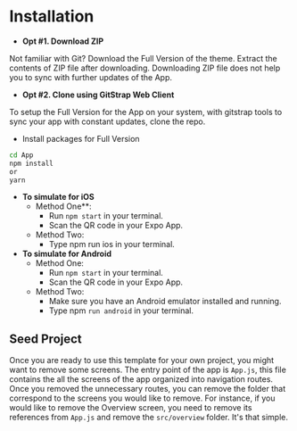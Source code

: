 # Installation

* **Opt #1. Download ZIP**

Not familiar with Git? Download the Full Version of the theme.
Extract the contents of ZIP file after downloading.
Downloading ZIP file does not help you to sync with further updates of the App.

* **Opt #2. Clone using GitStrap Web Client**

To setup the Full Version for the App on your system, with gitstrap tools to sync your app with constant updates, clone the repo.

* Install packages for Full Version

```bash
cd App
npm install
or
yarn
```

* **To simulate for iOS**
    * Method One**:
        * Run `npm start` in your terminal.
        * Scan the QR code in your Expo App.
    * Method Two:
        * Type npm run ios in your terminal.
* **To simulate for Android**
    * Method One:
        * Run `npm start` in your terminal.
        * Scan the QR code in your Expo App.
    * Method Two:
        * Make sure you have an Android emulator installed and running.
        * Type npm `run android` in your terminal.
        
## Seed Project

Once you are ready to use this template for your own project, you might want to remove some screens.
The entry point of the app is `App.js`, this file contains the all the screens of the app organized into navigation routes.
Once you removed the unnecessary routes, you can remove the folder that correspond to the screens you would like to remove.
For instance, if you would like to remove the Overview screen, you need to remove its references from `App.js` and remove the `src/overview` folder.
It's that simple.